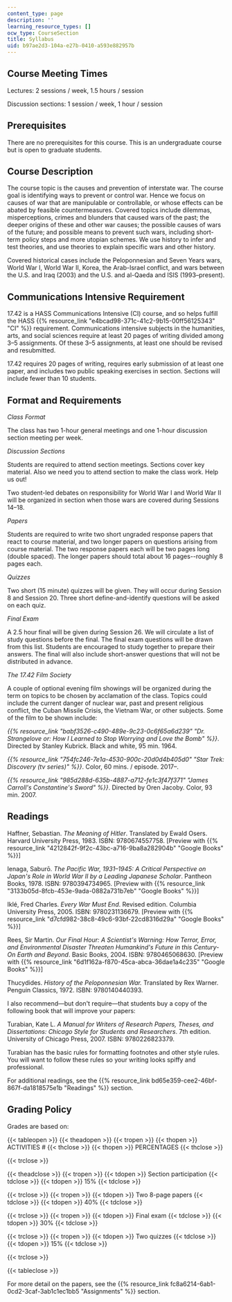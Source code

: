 ```yaml
---
content_type: page
description: ''
learning_resource_types: []
ocw_type: CourseSection
title: Syllabus
uid: b97ae2d3-104a-e27b-0410-a593e882957b
---
```


Course Meeting Times
--------------------

Lectures: 2 sessions / week, 1.5 hours / session

Discussion sections: 1 session / week, 1 hour / session

Prerequisites
-------------

There are no prerequisites for this course. This is an undergraduate course but is open to graduate students.

Course Description
------------------

The course topic is the causes and prevention of interstate war. The course goal is identifying ways to prevent or control war. Hence we focus on causes of war that are manipulable or controllable, or whose effects can be abated by feasible countermeasures. Covered topics include dilemmas, misperceptions, crimes and blunders that caused wars of the past; the deeper origins of these and other war causes; the possible causes of wars of the future; and possible means to prevent such wars, including short-term policy steps and more utopian schemes. We use history to infer and test theories, and use theories to explain specific wars and other history.

Covered historical cases include the Peloponnesian and Seven Years wars, World War I, World War II, Korea, the Arab-Israel conflict, and wars between the U.S. and Iraq (2003) and the U.S. and al-Qaeda and ISIS (1993–present).

Communications Intensive Requirement
------------------------------------

17.42 is a HASS Communications Intensive (CI) course, and so helps fulfill the HASS {{% resource_link "e4bcad98-371c-41c2-9b15-00ff56125343" "CI" %}} requirement. Communications intensive subjects in the humanities, arts, and social sciences require at least 20 pages of writing divided among 3–5 assignments. Of these 3–5 assignments, at least one should be revised and resubmitted.

17.42 requires 20 pages of writing, requires early submission of at least one paper, and includes two public speaking exercises in section. Sections will include fewer than 10 students.

Format and Requirements
-----------------------

_Class Format_

The class has two 1-hour general meetings and one 1-hour discussion section meeting per week. 

_Discussion Sections_

Students are required to attend section meetings. Sections cover key material. Also we need you to attend section to make the class work. Help us out!

Two student-led debates on responsibility for World War I and World War II will be organized in section when those wars are covered during Sessions 14–18.

_Papers_

Students are required to write two short ungraded response papers that react to course material, and two longer papers on questions arising from course material. The two response papers each will be two pages long (double spaced). The longer papers should total about 16 pages--roughly 8 pages each.

_Quizzes_

Two short (15 minute) quizzes will be given. They will occur during Session 8 and Session 20. Three short define-and-identify questions will be asked on each quiz.

_Final Exam_

A 2.5 hour final will be given during Session 26. We will circulate a list of study questions before the final. The final exam questions will be drawn from this list. Students are encouraged to study together to prepare their answers. The final will also include short-answer questions that will not be distributed in advance.

_The 17.42 Film Society_

A couple of optional evening film showings will be organized during the term on topics to be chosen by acclamation of the class. Topics could include the current danger of nuclear war, past and present religious conflict, the Cuban Missile Crisis, the Vietnam War, or other subjects. Some of the film to be shown include:

_{{% resource_link "babf3526-c490-489e-9c23-0c6f65a6d239" "Dr. Strangelove or: How I Learned to Stop Worrying and Love the Bomb" %}}_. Directed by Stanley Kubrick. Black and white, 95 min. 1964.

_{{% resource_link "754fc246-7e1a-4530-900c-20d0d4b405d0" "Star Trek: Discovery (tv series)" %}}_. Color, 60 mins. / episode. 2017–.

_{{% resource_link "985d288d-635b-4887-a712-fe1c3f47f371" "James Carroll's Constantine's Sword" %}}_. Directed by Oren Jacoby. Color, 93 min. 2007.

Readings
--------

Haffner, Sebastian. _The Meaning of Hitler_. Translated by Ewald Osers. Harvard University Press, 1983. ISBN: 9780674557758. \[Preview with {{% resource_link "4212842f-9f2c-43bc-a716-9ba8a282904b" "Google Books" %}}\]

Ienaga, Saburō. _The Pacific War, 1931–1945: A Critical Perspective on Japan's Role in World War II by a Leading Japanese Scholar_. Pantheon Books, 1978. ISBN: 9780394734965. \[Preview with {{% resource_link "3133b05d-8fcb-453e-9ada-0882a731b7eb" "Google Books" %}}\]

Iklé, Fred Charles. _Every War Must End_. Revised edition. Columbia University Press, 2005. ISBN: 9780231136679. \[Preview with {{% resource_link "d7cfd982-38c8-49c6-93bf-22cd8316d29a" "Google Books" %}}\]

Rees, Sir Martin. _Our Final Hour: A Scientist's Warning: How Terror, Error, and Environmental Disaster Threaten Humankind's Future in this Century-On Earth and Beyond_. Basic Books, 2004. ISBN: 9780465068630. \[Preview with {{% resource_link "6d1f162a-f870-45ca-abca-36dae1a4c235" "Google Books" %}}\]

Thucydides. _History of the Peloponnesian War._ Translated by Rex Warner. Penguin Classics, 1972. ISBN: 9780140440393. 

I also recommend—but don't require—that students buy a copy of the following book that will improve your papers:

Turabian, Kate L. _A Manual for Writers of Research Papers, Theses, and Dissertations: Chicago Style for Students and Researchers_. 7th edition. University of Chicago Press, 2007. ISBN: 9780226823379.

Turabian has the basic rules for formatting footnotes and other style rules. You will want to follow these rules so your writing looks spiffy and professional.

For additional readings, see the {{% resource_link bd65e359-cee2-46bf-867f-da1818575e1b "Readings" %}} section.

Grading Policy
--------------

Grades are based on:

{{< tableopen >}}
{{< theadopen >}}
{{< tropen >}}
{{< thopen >}}
ACTIVITIES #
{{< thclose >}}
{{< thopen >}}
PERCENTAGES
{{< thclose >}}

{{< trclose >}}

{{< theadclose >}}
{{< tropen >}}
{{< tdopen >}}
Section participation
{{< tdclose >}}
{{< tdopen >}}
15%
{{< tdclose >}}

{{< trclose >}}
{{< tropen >}}
{{< tdopen >}}
Two 8-page papers
{{< tdclose >}}
{{< tdopen >}}
40%
{{< tdclose >}}

{{< trclose >}}
{{< tropen >}}
{{< tdopen >}}
Final exam
{{< tdclose >}}
{{< tdopen >}}
30%
{{< tdclose >}}

{{< trclose >}}
{{< tropen >}}
{{< tdopen >}}
Two quizzes
{{< tdclose >}}
{{< tdopen >}}
15%
{{< tdclose >}}

{{< trclose >}}

{{< tableclose >}}

For more detail on the papers, see the {{% resource_link fc8a6214-6ab1-0cd2-3caf-3ab1c1ec1bb5 "Assignments" %}} section.